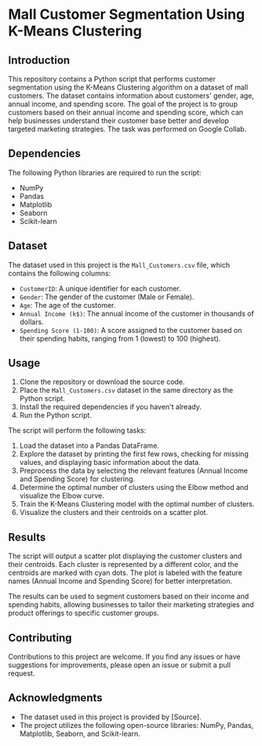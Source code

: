 # Mall Customer Segmentation Using K-Means Clustering

## Introduction

This repository contains a Python script that performs customer segmentation using the K-Means Clustering algorithm on a dataset of mall customers. The dataset contains information about customers' gender, age, annual income, and spending score. The goal of the project is to group customers based on their annual income and spending score, which can help businesses understand their customer base better and develop targeted marketing strategies.
The task was performed on Google Collab.
## Dependencies

The following Python libraries are required to run the script:

- NumPy
- Pandas
- Matplotlib
- Seaborn
- Scikit-learn

## Dataset

The dataset used in this project is the `Mall_Customers.csv` file, which contains the following columns:

- `CustomerID`: A unique identifier for each customer.
- `Gender`: The gender of the customer (Male or Female).
- `Age`: The age of the customer.
- `Annual Income (k$)`: The annual income of the customer in thousands of dollars.
- `Spending Score (1-100)`: A score assigned to the customer based on their spending habits, ranging from 1 (lowest) to 100 (highest).

## Usage

1. Clone the repository or download the source code.
2. Place the `Mall_Customers.csv` dataset in the same directory as the Python script.
3. Install the required dependencies if you haven't already.
4. Run the Python script.

The script will perform the following tasks:

1. Load the dataset into a Pandas DataFrame.
2. Explore the dataset by printing the first few rows, checking for missing values, and displaying basic information about the data.
3. Preprocess the data by selecting the relevant features (Annual Income and Spending Score) for clustering.
4. Determine the optimal number of clusters using the Elbow method and visualize the Elbow curve.
5. Train the K-Means Clustering model with the optimal number of clusters.
6. Visualize the clusters and their centroids on a scatter plot.

## Results

The script will output a scatter plot displaying the customer clusters and their centroids. Each cluster is represented by a different color, and the centroids are marked with cyan dots. The plot is labeled with the feature names (Annual Income and Spending Score) for better interpretation.

The results can be used to segment customers based on their income and spending habits, allowing businesses to tailor their marketing strategies and product offerings to specific customer groups.

## Contributing

Contributions to this project are welcome. If you find any issues or have suggestions for improvements, please open an issue or submit a pull request.

## Acknowledgments

- The dataset used in this project is provided by [Source].
- The project utilizes the following open-source libraries: NumPy, Pandas, Matplotlib, Seaborn, and Scikit-learn.
